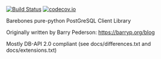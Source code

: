 [![Build Status](https://travis-ci.org/d33tah/py-bpgsql.svg)](https://travis-ci.org/d33tah/py-bpgsql)
[![codecov.io](https://codecov.io/github/d33tah/py-bpgsql/coverage.svg?branch=master)](https://codecov.io/github/d33tah/py-bpgsql?branch=master)

Barebones pure-python PostGreSQL Client Library

Originally written by Barry Pederson: https://barryp.org/blog

Mostly DB-API 2.0 compliant
    (see docs/differences.txt and docs/extensions.txt)


